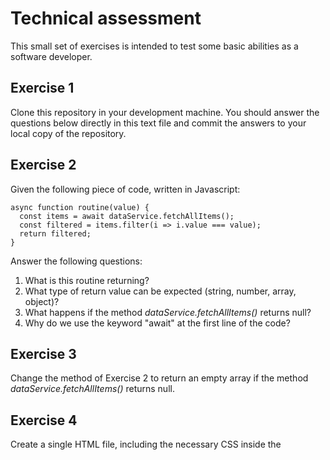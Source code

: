 # Technical assessment

This small set of exercises is intended to test some basic abilities as a software developer.

## Exercise 1
 
Clone this repository in your development machine. You should answer the questions below directly in this text file and commit the answers to your local copy of the repository.

## Exercise 2

Given the following piece of code, written in Javascript:
```
async function routine(value) {
  const items = await dataService.fetchAllItems();
  const filtered = items.filter(i => i.value === value);
  return filtered;
}
```

Answer the following questions:
1. What is this routine returning?
2. What type of return value can be expected (string, number, array, object)? 
3. What happens if the method *dataService.fetchAllItems()* returns null?
4. Why do we use the keyword "await" at the first line of the code?

## Exercise 3

Change the method of Exercise 2 to return an empty array if the method *dataService.fetchAllItems()* returns null.

## Exercise 4

Create a single HTML file, including the necessary CSS inside the <style> tags, representing the following webpage:
![Webpage](https://raw.githubusercontent.com/codehashi/web-basic-assessment/master/html-mockup.png)

## Exercise 5

Create a private repository and push this exercise to it. Tip: add a new remote repository to your local git copy. Keep the repository private and grant access only to codehashi@codehashi.com. 
